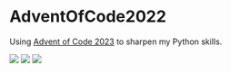 # AdventOfCode2022
Using [Advent of Code 2023](https://adventofcode.com/2023) to sharpen my Python skills.

![](https://img.shields.io/badge/day%20📅-18-blue) 
![](https://img.shields.io/badge/stars%20⭐-4-yellow)
![](https://img.shields.io/badge/days%20completed-2-red)